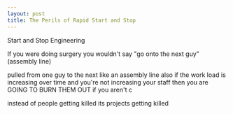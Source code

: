 ```yaml
---
layout: post
title: The Perils of Rapid Start and Stop
---
```

Start and Stop Engineering

If you were doing surgery you wouldn't say "go onto the next guy" (assembly line)

pulled from one guy to the next like an assembly line
also if the work load is increasing over time and you're not increasing your staff then you are GOING TO BURN THEM OUT
if you aren't c

instead of people getting killed its projects getting killed